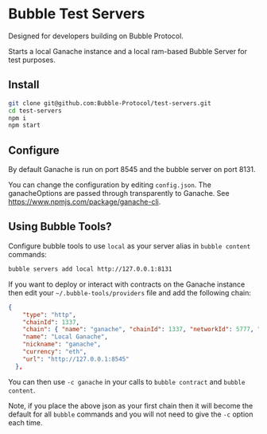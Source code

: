 # Bubble Test Servers

Designed for developers building on Bubble Protocol.  

Starts a local Ganache instance and a local ram-based Bubble Server for test purposes.

## Install

```bash
git clone git@github.com:Bubble-Protocol/test-servers.git
cd test-servers
npm i
npm start
```

## Configure

By default Ganache is run on port 8545 and the bubble server on port 8131.

You can change the configuration by editing `config.json`. The ganacheOptions are passed through transparently to Ganache.  See https://www.npmjs.com/package/ganache-cli.

## Using Bubble Tools?

Configure bubble tools to use `local` as your server alias in `bubble content` commands:

```bash
bubble servers add local http://127.0.0.1:8131
```

If you want to deploy or interact with contracts on the Ganache instance then edit your `~/.bubble-tools/providers` file and add the following chain:

```json
{
    "type": "http",
    "chainId": 1337,
    "chain": { "name": "ganache", "chainId": 1337, "networkId": 5777, "comment": "Local Ganache instance", "url": "https://ethstats.net/", "genesis": { "hash": "0xd4e56740f876aef8c010b86a40d5f56745a118d0906a34e69aec8c0db1cb8fa3", "timestamp": null, "gasLimit": 5000, "difficulty": 17179869184, "nonce": "0x0000000000000042", "extraData": "0x11bbe8db4e347b4e8c937c1c8370e4b5ed33adb3db69cbdb7a38e1e50b1b82fa", "stateRoot": "0xd7f8974fb5ac78d9ac099b9ad5018bedc2ce0a72dad1827a1709da30580f0544" }, "hardforks": [ { "name": "chainstart", "block": 0, "consensus": "pow", "finality": null }, { "name": "homestead", "block": 1150000, "consensus": "pow", "finality": null }, { "name": "dao", "block": 1920000, "consensus": "pow", "finality": null }, { "name": "tangerineWhistle", "block": 2463000, "consensus": "pow", "finality": null }, { "name": "spuriousDragon", "block": 2675000, "consensus": "pow", "finality": null }, { "name": "byzantium", "block": 4370000, "consensus": "pow", "finality": null }, { "name": "constantinople", "block": 7280000, "consensus": "pow", "finality": null }, { "name": "petersburg", "block": 7280000, "consensus": "pow", "finality": null }, { "name": "istanbul", "block": 9069000, "consensus": "pow", "finality": null }, { "name": "muirGlacier", "block": 9200000, "consensus": "pow", "finality": null } ], "bootstrapNodes": [ { "ip": "13.93.211.84", "port": 30303, "id": "3f1d12044546b76342d59d4a05532c14b85aa669704bfe1f864fe079415aa2c02d743e03218e57a33fb94523adb54032871a6c51b2cc5514cb7c7e35b3ed0a99", "location": "US-WEST", "comment": "Go Bootnode" }, { "ip": "191.235.84.50", "port": 30303, "id": "78de8a0916848093c73790ead81d1928bec737d565119932b98c6b100d944b7a95e94f847f689fc723399d2e31129d182f7ef3863f2b4c820abbf3ab2722344d", "location": "BR", "comment": "Go Bootnode" }, { "ip": "13.75.154.138", "port": 30303, "id": "158f8aab45f6d19c6cbf4a089c2670541a8da11978a2f90dbf6a502a4a3bab80d288afdbeb7ec0ef6d92de563767f3b1ea9e8e334ca711e9f8e2df5a0385e8e6", "location": "AU", "comment": "Go Bootnode" }, { "ip": "52.74.57.123", "port": 30303, "id": "1118980bf48b0a3640bdba04e0fe78b1add18e1cd99bf22d53daac1fd9972ad650df52176e7c7d89d1114cfef2bc23a2959aa54998a46afcf7d91809f0855082", "location": "SG", "comment": "Go Bootnode" } ] },
    "name": "Local Ganache",
    "nickname": "ganache",
    "currency": "eth",
    "url": "http://127.0.0.1:8545"
  },
```

You can then use `-c ganache` in your calls to `bubble contract` and `bubble content`.

Note, if you place the above json as your first chain then it will become the default for all `bubble` commands and you will not need to give the `-c` option each time.